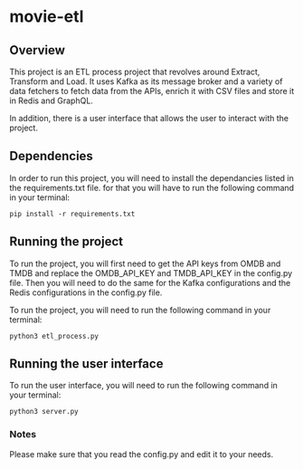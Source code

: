 # movie-etl

## Overview
This project is an ETL process project that revolves around Extract, Transform and Load. It uses Kafka as its message broker and a variety of data fetchers to fetch data from the APIs, enrich it with CSV files and store it in Redis and GraphQL.

In addition, there is a user interface that allows the user to interact with the project.

## Dependencies
In order to run this project, you will need to install the dependancies listed in the requirements.txt file. for that you will have to run the following command in your terminal:

`pip install -r requirements.txt`

## Running the project
To run the project, you will first need to get the API keys from OMDB and TMDB and replace the OMDB_API_KEY and TMDB_API_KEY in the config.py file. Then you will need to do the same for the Kafka configurations and the Redis configurations in the config.py file.

To run the project, you will need to run the following command in your terminal:

`python3 etl_process.py`

## Running the user interface
To run the user interface, you will need to run the following command in your terminal:

`python3 server.py`

### Notes
Please make sure that you read the config.py and edit it to your needs.
